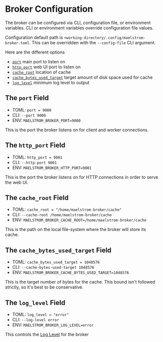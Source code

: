 # Broker Configuration

The broker can be configured via CLI, configuration file, or environment
variables. CLI or environment variables override configuration file values.

Configuration default path is
`<working-directory/.config/maelstrom-broker.toml`. This can be overridden with
the `--config-file` CLI argument.

Here are the different options

- [`port`](#the-port-field) main port to listen on
- [`http_port`](#the-http_port-field) web UI port to listen on
- [`cache_root`](#the-cache_root-field) location of cache
- [`cache_bytes_used_target`](#the-cache_bytes_used_target-field) target amount
    of disk space used for cache
- [`log_level`](#the-log_level-field) minimum log level to output

## The `port` Field
- TOML: `port = 9000`
- CLI: `--port 9000`
- ENV: `MAELSTROM_BROKER_PORT=9000`

This is the port the broker listens on for client and worker connections.

## The `http_port` Field
- TOML: `http_port = 9001`
- CLI: `--http-port 9001`
- ENV: `MAELSTROM_BROKER_HTTP_PORT=9001`

This is the port the broker listens on for HTTP connections in order to serve
the web UI.

## The `cache_root` Field
- TOML: `cache_root = "/home/maelstrom-broker/cache"`
- CLI: `--cache-root /home/maelstrom-broker/cache`
- ENV: `MAELSTROM_BROKER_CACHE_ROOT=/home/maelstrom-broker/cache`

This is the path on the local file-system where the broker will store its cache.

## The `cache_bytes_used_target` Field
- TOML: `cache_bytes_used_target = 1048576`
- CLI: `--cache-bytes-used-target 1048576`
- ENV: `MAELSTROM_BROKER_CACHE_BYTES_USED_TARGET=1048576`

This is the target number of bytes for the cache. This bound isn't followed
strictly, so it's best to be conservative.

## The `log_level` Field
- TOML: `log_level = "error"`
- CLI: `--log-level error`
- ENV: `MAELSTROM_BROKER_LOG_LEVEL=error`

This controls the [Log Level](./log_level.md) for the broker
